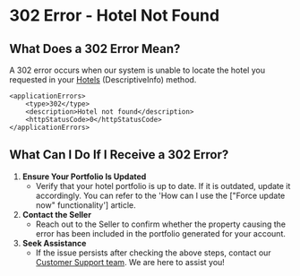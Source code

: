 ﻿---
sidebar_position: 14
---

# 302 Error - Hotel Not Found

## What Does a 302 Error Mean?
A 302 error occurs when our system is unable to locate the hotel you requested in your [Hotels](/kb/connectivity-products/for-buyers/hotel-x/content/hotels) (DescriptiveInfo) method.

```
<applicationErrors>
    <type>302</type>
    <description>Hotel not found</description>
    <httpStatusCode>0</httpStatusCode>
</applicationErrors>
```

## What Can I Do If I Receive a 302 Error?

1. **Ensure Your Portfolio Is Updated**
   - Verify that your hotel portfolio is up to date. If it is outdated, update it accordingly. You can refer to the 'How can I use the ["Force update now" functionality'] article.
2. **Contact the Seller**
   - Reach out to the Seller to confirm whether the property causing the error has been included in the portfolio generated for your account.
3. **Seek Assistance**
   - If the issue persists after checking the above steps, contact our [Customer Support team](https://app.travelgate.com/support). We are here to assist you!
